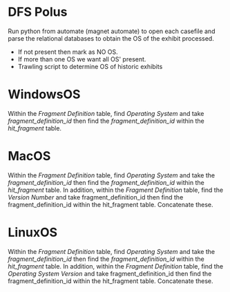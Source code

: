 # DFS Polus

Run python from automate (magnet automate) to open each casefile and parse the relational databases to obtain the OS of the exhibit processed. 
- If not present then mark as NO OS.
- If more than one OS we want all OS' present.
- Trawling script to determine OS of historic exhibits

# WindowsOS
Within the _Fragment Definition_ table, find _Operating System_ and take _fragment_definition_id_ then find the _fragment_definition_id_ within the _hit_fragment_ table.

# MacOS
Within the _Fragment Definition_ table, find _Operating System_ and take the _fragment_definition_id_ then find the _fragment_definition_id_ within the _hit_fragment_ table. In addition, within the _Fragment Definition_ table, find the _Version Number_ and take fragment_definition_id then find the fragment_definition_id within the hit_fragment table. Concatenate these.

# LinuxOS
Within the _Fragment Definition_ table, find _Operating System_ and take the _fragment_definition_id_ then find the _fragment_definition_id_ within the _hit_fragment_ table. In addition, within the _Fragment Definition_ table, find the _Operating System Version_ and take fragment_definition_id then find the fragment_definition_id within the hit_fragment table. Concatenate these.
